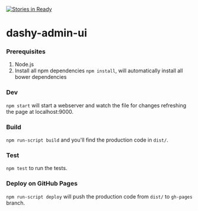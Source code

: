 [![Stories in Ready](https://badge.waffle.io/dashy-io/dashy-admin-ui.png?label=ready&title=Ready)](https://waffle.io/dashy-io/dashy-admin-ui)

dashy-admin-ui
==============

### Prerequisites
1) Node.js  
2) Install all npm dependencies `npm install`, will automatically install all bower dependencies

### Dev 
`npm start` will start a webserver and watch the file for changes refreshing the page at localhost:9000.

### Build
`npm run-script build` and you'll find the production code in `dist/`.

### Test
`npm test` to run the tests.

### Deploy on GitHub Pages
`npm run-script deploy` will push the production code from `dist/` to `gh-pages` branch.
